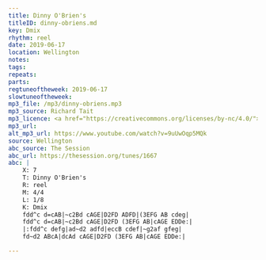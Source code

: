 ```yaml
---
title: Dinny O'Brien's
titleID: dinny-obriens.md
key: Dmix
rhythm: reel
date: 2019-06-17
location: Wellington
notes:
tags:
repeats: 
parts: 
regtuneoftheweek: 2019-06-17
slowtuneoftheweek:
mp3_file: /mp3/dinny-obriens.mp3
mp3_source: Richard Tait
mp3_licence: <a href="https://creativecommons.org/licenses/by-nc/4.0/">CC-BY-NC-4.0</a>
mp3_url:
alt_mp3_url: https://www.youtube.com/watch?v=9uUwOqp5MQk
source: Wellington
abc_source: The Session
abc_url: https://thesession.org/tunes/1667
abc: |
    X: 7
    T: Dinny O'Brien's
    R: reel
    M: 4/4
    L: 1/8
    K: Dmix
    fdd^c d=cAB|~c2Bd cAGE|D2FD ADFD|(3EFG AB cdeg|
    fdd^c d=cAB|~c2Bd cAGE|D2FD (3EFG AB|cAGE EDDe:|
    |:fdd^c defg|ad~d2 adfd|eccB cdef|~g2af gfeg|
    fd~d2 ABcA|dcAd cAGE|D2FD (3EFG AB|cAGE EDDe:|

---
```

